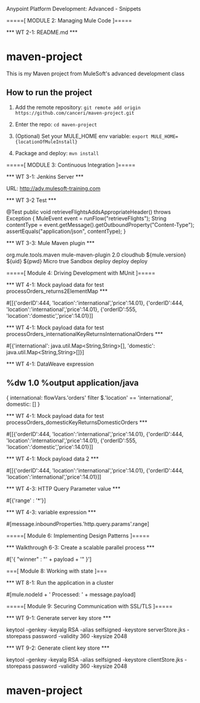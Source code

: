 Anypoint Platform Development: Advanced - Snippets



=====[ MODULE 2: Managing Mule Code ]=====

 *** WT 2-1: README.md ***

# maven-project

This is my Maven project from MuleSoft's advanced development class

## How to run the project

1. Add the remote repository: `git remote add origin https://github.com/canceri/maven-project.git`

1. Enter the repo: `cd maven-project`

1. (Optional) Set your MULE_HOME env variable: `export MULE_HOME={locationOfMuleInstall}`

1. Package and deploy: `mvn install`



=====[ MODULE 3: Continuous Integration ]=====

*** WT 3-1: Jenkins Server ***

URL: http://adv.mulesoft-training.com

*** WT 3-2 Test ***

 @Test
 public void retrieveFlightsAddsAppropriateHeader() throws Exception {
   MuleEvent event = runFlow("retrieveFlights");
   String contentType = event.getMessage().getOutboundProperty("Content-Type");
   assertEquals("application/json", contentType);
 }

*** WT 3-3: Mule Maven plugin ***

<plugin>
    <groupId>org.mule.tools.maven</groupId>
    <artifactId>mule-maven-plugin</artifactId>
    <version>2.0</version>
    <configuration>
        <deploymentType>cloudhub</deploymentType>
        <muleVersion>${mule.version}</muleVersion>
        <username>${uid}</username>
        <password>${pwd}</password>
	      <workerType>Micro</workerType>
        <redeploy>true</redeploy>
        <environment>Sandbox</environment>
    </configuration>
    <executions>
        <execution>
            <id>deploy</id>
            <phase>deploy</phase>
            <goals>
                <goal>deploy</goal>
            </goals>
        </execution>
    </executions>
</plugin>



=====[ Module 4: Driving Development with MUnit ]=====

*** WT 4-1: Mock payload data for test processOrders_returns2ElementMap ***

#[[{'orderID':444, 'location':'international','price':14.01}, {'orderID':444, 'location':'international','price':14.01}, {'orderID':555, 'location':'domestic','price':14.01}]]

*** WT 4-1: Mock payload data for test processOrders_internationalKeyReturnsInternationalOrders ***

#[{'international': java.util.Map<String,String>[], 'domestic': java.util.Map<String,String>[]}]

*** WT 4-1: DataWeave expression

%dw 1.0
%output application/java
---
{
    international: flowVars.'orders' filter $.'location' == 'international',
    domestic: []
}

*** WT 4-1: Mock payload data for test processOrders_domesticKeyReturnsDomesticOrders ***

#[[{'orderID':444, 'location':'international','price':14.01}, {'orderID':444, 'location':'international','price':14.01}, {'orderID':555, 'location':'domestic','price':14.01}]]

*** WT 4-1: Mock payload data 2 ***

#[[{'orderID':444, 'location':'international','price':14.01}, {'orderID':444, 'location':'international','price':14.01}]]

*** WT 4-3: HTTP Query Parameter value ***

#[{'range' : '*'}]

*** WT 4-3: variable expression ***

#[message.inboundProperties.'http.query.params'.range]



=====[ Module 6: Implementing Design Patterns ]=====

*** Walkthrough 6-3: Create a scalable parallel process ***

#['{ "winner" : "' + payload + '" }']



===[ Module 8: Working with state ]===

*** WT 8-1: Run the application in a cluster

#[mule.nodeId + ' Processed: ' + message.payload]



=====[ Module 9: Securing Communication with SSL/TLS ]=====

*** WT 9-1: Generate server key store ***

keytool -genkey -keyalg RSA -alias selfsigned -keystore serverStore.jks -storepass password -validity 360 -keysize 2048

*** WT 9-2: Generate client key store ***

keytool -genkey -keyalg RSA -alias selfsigned -keystore clientStore.jks -storepass password -validity 360 -keysize 2048
# maven-project
